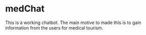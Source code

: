 # medChat
This is a working chatbot. The main motive to made this is to gain information from the users for medical tourism.
